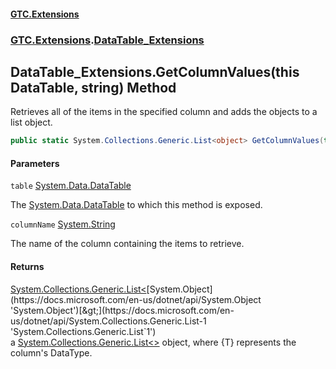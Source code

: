 #### [GTC.Extensions](GTC.Extensions.md 'GTC.Extensions')
### [GTC.Extensions](GTC.Extensions.md#GTC.Extensions 'GTC.Extensions').[DataTable_Extensions](GTC.Extensions.md#GTC.Extensions.DataTable_Extensions 'GTC.Extensions.DataTable_Extensions')

## DataTable_Extensions.GetColumnValues(this DataTable, string) Method

Retrieves all of the items in the specified column and adds the objects to a list object.

```csharp
public static System.Collections.Generic.List<object> GetColumnValues(this System.Data.DataTable table, string columnName);
```
#### Parameters

<a name='GTC.Extensions.DataTable_Extensions.GetColumnValues(thisSystem.Data.DataTable,string).table'></a>

`table` [System.Data.DataTable](https://docs.microsoft.com/en-us/dotnet/api/System.Data.DataTable 'System.Data.DataTable')

The [System.Data.DataTable](https://docs.microsoft.com/en-us/dotnet/api/System.Data.DataTable 'System.Data.DataTable') to which this method is exposed.

<a name='GTC.Extensions.DataTable_Extensions.GetColumnValues(thisSystem.Data.DataTable,string).columnName'></a>

`columnName` [System.String](https://docs.microsoft.com/en-us/dotnet/api/System.String 'System.String')

The name of the column containing the items to retrieve.

#### Returns
[System.Collections.Generic.List&lt;](https://docs.microsoft.com/en-us/dotnet/api/System.Collections.Generic.List-1 'System.Collections.Generic.List`1')[System.Object](https://docs.microsoft.com/en-us/dotnet/api/System.Object 'System.Object')[&gt;](https://docs.microsoft.com/en-us/dotnet/api/System.Collections.Generic.List-1 'System.Collections.Generic.List`1')  
a [System.Collections.Generic.List&lt;&gt;](https://docs.microsoft.com/en-us/dotnet/api/System.Collections.Generic.List-1 'System.Collections.Generic.List`1') object, where {T} represents the column's DataType.
